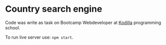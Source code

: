 # Country search engine

Code was write as task on Bootcamp Webdeveloper at [Kodilla](https://kodilla.com/pl) programming school.

To run live server use: `npm start`.